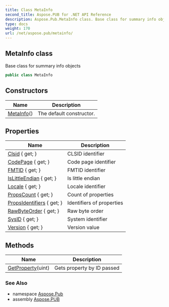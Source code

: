 ```yaml
---
title: Class MetaInfo
second_title: Aspose.PUB for .NET API Reference
description: Aspose.Pub.MetaInfo class. Base class for summary info objects
type: docs
weight: 170
url: /net/aspose.pub/metainfo/
---
```

## MetaInfo class

Base class for summary info objects

```csharp
public class MetaInfo
```

## Constructors

| Name | Description |
| --- | --- |
| [MetaInfo](metainfo/)() | The default constructor. |

## Properties

| Name | Description |
| --- | --- |
| [Clsid](../../aspose.pub/metainfo/clsid/) { get; } | CLSID identifier |
| [CodePage](../../aspose.pub/metainfo/codepage/) { get; } | Code page identifier |
| [FMTID](../../aspose.pub/metainfo/fmtid/) { get; } | FMTID identifier |
| [IsLittleEndian](../../aspose.pub/metainfo/islittleendian/) { get; } | Is little endian |
| [Locale](../../aspose.pub/metainfo/locale/) { get; } | Locale identifier |
| [PropsCount](../../aspose.pub/metainfo/propscount/) { get; } | Count of properties |
| [PropsIdentifiers](../../aspose.pub/metainfo/propsidentifiers/) { get; } | Identifiers of properties |
| [RawByteOrder](../../aspose.pub/metainfo/rawbyteorder/) { get; } | Raw byte order |
| [SysID](../../aspose.pub/metainfo/sysid/) { get; } | System identifier |
| [Version](../../aspose.pub/metainfo/version/) { get; } | Version value |

## Methods

| Name | Description |
| --- | --- |
| [GetProperty](../../aspose.pub/metainfo/getproperty/)(uint) | Gets property by ID passed |

### See Also

* namespace [Aspose.Pub](../../aspose.pub/)
* assembly [Aspose.PUB](../../)


